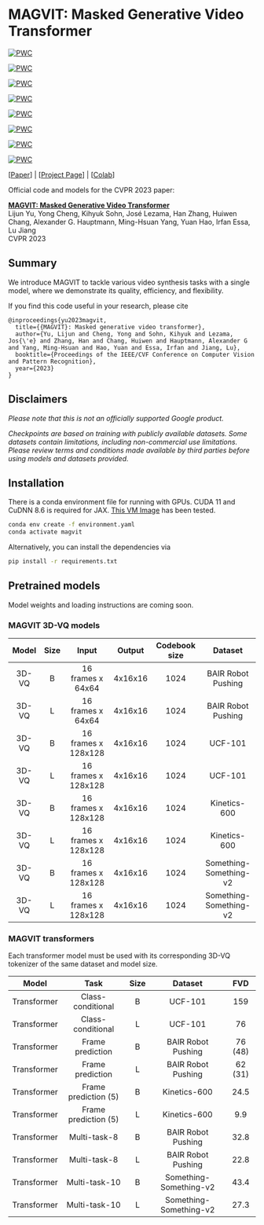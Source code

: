 # MAGVIT: Masked Generative Video Transformer

[![PWC](https://img.shields.io/endpoint.svg?url=https://paperswithcode.com/badge/language-model-beats-diffusion-tokenizer-is/video-generation-on-ucf-101)](https://paperswithcode.com/sota/video-generation-on-ucf-101?p=language-model-beats-diffusion-tokenizer-is)

[![PWC](https://img.shields.io/endpoint.svg?url=https://paperswithcode.com/badge/language-model-beats-diffusion-tokenizer-is/video-prediction-on-kinetics-600-12-frames)](https://paperswithcode.com/sota/video-prediction-on-kinetics-600-12-frames?p=language-model-beats-diffusion-tokenizer-is)

[![PWC](https://img.shields.io/endpoint.svg?url=https://paperswithcode.com/badge/magvit-masked-generative-video-transformer/video-prediction-on-bair-robot-pushing-1)](https://paperswithcode.com/sota/video-prediction-on-bair-robot-pushing-1?p=magvit-masked-generative-video-transformer)

[![PWC](https://img.shields.io/endpoint.svg?url=https://paperswithcode.com/badge/magvit-masked-generative-video-transformer/video-generation-on-bair-robot-pushing)](https://paperswithcode.com/sota/video-generation-on-bair-robot-pushing?p=magvit-masked-generative-video-transformer)

[![PWC](https://img.shields.io/endpoint.svg?url=https://paperswithcode.com/badge/magvit-masked-generative-video-transformer/video-prediction-on-something-something-v2)](https://paperswithcode.com/sota/video-prediction-on-something-something-v2?p=magvit-masked-generative-video-transformer)

[![PWC](https://img.shields.io/endpoint.svg?url=https://paperswithcode.com/badge/magvit-masked-generative-video-transformer/text-to-video-generation-on-something)](https://paperswithcode.com/sota/text-to-video-generation-on-something?p=magvit-masked-generative-video-transformer)

[![PWC](https://img.shields.io/endpoint.svg?url=https://paperswithcode.com/badge/language-model-beats-diffusion-tokenizer-is/image-generation-on-imagenet-512x512)](https://paperswithcode.com/sota/image-generation-on-imagenet-512x512?p=language-model-beats-diffusion-tokenizer-is)

[![PWC](https://img.shields.io/endpoint.svg?url=https://paperswithcode.com/badge/language-model-beats-diffusion-tokenizer-is/image-generation-on-imagenet-256x256)](https://paperswithcode.com/sota/image-generation-on-imagenet-256x256?p=language-model-beats-diffusion-tokenizer-is)


[[Paper](https://arxiv.org/abs/2212.05199)] | [[Project Page](https://magvit.cs.cmu.edu)] | [[Colab]()]

Official code and models for the CVPR 2023 paper:

**[MAGVIT: Masked Generative Video Transformer](https://arxiv.org/abs/2212.05199)** \
Lijun Yu, Yong Cheng, Kihyuk Sohn, José Lezama, Han Zhang, Huiwen Chang, Alexander G. Hauptmann, Ming-Hsuan Yang, Yuan Hao, Irfan Essa, Lu Jiang\
CVPR 2023

## Summary

We introduce MAGVIT to tackle various video synthesis tasks with a single model, where we demonstrate its quality, efficiency, and flexibility.

If you find this code useful in your research, please cite

```
@inproceedings{yu2023magvit,
  title={{MAGVIT}: Masked generative video transformer},
  author={Yu, Lijun and Cheng, Yong and Sohn, Kihyuk and Lezama, Jos{\'e} and Zhang, Han and Chang, Huiwen and Hauptmann, Alexander G and Yang, Ming-Hsuan and Hao, Yuan and Essa, Irfan and Jiang, Lu},
  booktitle={Proceedings of the IEEE/CVF Conference on Computer Vision and Pattern Recognition},
  year={2023}
}
```

## Disclaimers

*Please note that this is not an officially supported Google product.*

*Checkpoints are based on training with publicly available datasets. Some datasets contain limitations, including non-commercial use limitations. Please review terms and conditions made available by third parties before using models and datasets provided.*

## Installation

There is a conda environment file for running with GPUs.
CUDA 11 and CuDNN 8.6 is required for JAX.
[This VM Image](https://console.cloud.google.com/marketplace/product/nvidia-ngc-public/nvidia-gpu-optimized-vmi) has been tested.

```sh
conda env create -f environment.yaml
conda activate magvit
```

Alternatively, you can install the dependencies via

```sh
pip install -r requirements.txt
```

## Pretrained models

Model weights and loading instructions are coming soon.

### MAGVIT 3D-VQ models

**Model**|**Size**|**Input**|**Output**|**Codebook size**|**Dataset**
:-----:|:-----:|:-----:|:-----:|:-----:|:-----:
3D-VQ|B|16 frames x 64x64|4x16x16|1024| BAIR Robot Pushing
3D-VQ|L|16 frames x 64x64|4x16x16|1024| BAIR Robot Pushing
3D-VQ|B|16 frames x 128x128|4x16x16|1024| UCF-101
3D-VQ|L|16 frames x 128x128|4x16x16|1024| UCF-101
3D-VQ|B|16 frames x 128x128|4x16x16|1024| Kinetics-600
3D-VQ|L|16 frames x 128x128|4x16x16|1024| Kinetics-600
3D-VQ|B|16 frames x 128x128|4x16x16|1024| Something-Something-v2
3D-VQ|L|16 frames x 128x128|4x16x16|1024| Something-Something-v2

### MAGVIT transformers

Each transformer model must be used with its corresponding 3D-VQ tokenizer of the same dataset and model size.

**Model**|**Task**|**Size**|**Dataset**|**FVD**
:-----:|:-----:|:-----:|:-----:|:-----:
Transformer|Class-conditional|B|UCF-101 |159
Transformer|Class-conditional|L|UCF-101 |76
Transformer|Frame prediction | B | BAIR Robot Pushing |76 (48)
Transformer|Frame prediction | L | BAIR Robot Pushing |62 (31)
Transformer|Frame prediction (5) |B| Kinetics-600 |24.5
Transformer|Frame prediction (5) |L| Kinetics-600 |9.9
Transformer|Multi-task-8 | B | BAIR Robot Pushing |32.8
Transformer|Multi-task-8 | L | BAIR Robot Pushing |22.8
Transformer|Multi-task-10 | B | Something-Something-v2 | 43.4
Transformer|Multi-task-10 | L | Something-Something-v2 | 27.3

<!-- ## Usage

### Inference
Inference pretrained models in the [colab]().

### Training new models
Instructions for training new models can be [found here](). -->
